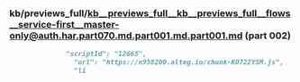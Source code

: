 ### kb/previews_full/kb__previews_full__kb__previews_full__flows__service-first__master-only@auth.har.part070.md.part001.md.part001.md (part 002)

```md
              "scriptId": "12665",
                "url": "https://n958200.alteg.io/chunk-KO722YSM.js",
                "li
```

```
